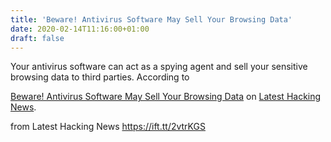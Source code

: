 ```yaml
---
title: 'Beware! Antivirus Software May Sell Your Browsing Data'
date: 2020-02-14T11:16:00+01:00
draft: false
---
```


Your antivirus software can act as a spying agent and sell your sensitive browsing data to third parties. According to

[Beware! Antivirus Software May Sell Your Browsing Data](https://latesthackingnews.com/2020/02/14/beware-antivirus-software-may-sell-your-browsing-data/) on [Latest Hacking News](https://latesthackingnews.com).

  
  
from Latest Hacking News https://ift.tt/2vtrKGS